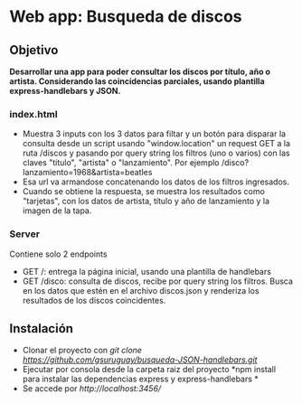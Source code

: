 # Web app: Busqueda de discos

## Objetivo

**Desarrollar una app para poder consultar los discos por título, año o artista. Considerando las coincidencias parciales, usando plantilla express-handlebars y  JSON.**

### index.html

* Muestra 3 inputs con los 3 datos para filtar y un botón para disparar la consulta desde un script usando "window.location" un request GET a la ruta /discos y pasando por query string los filtros (uno o varios) con las claves "titulo", "artista" o "lanzamiento". Por ejemplo /disco?lanzamiento=1968&artista=beatles
* Esa url va armandose concatenando los datos de los filtros ingresados.
* Cuando se obtiene la respuesta, se muestra los resultados como "tarjetas", con los datos de artista, título y año de lanzamiento y la imagen de la tapa.

### Server

Contiene solo 2 endpoints

* GET /: entrega la página inicial, usando una plantilla de handlebars 
* GET /disco: consulta de discos, recibe por query string los filtros. Busca en los datos que estén en el archivo discos.json y renderiza los resultados de los discos coincidentes.

## Instalación
* Clonar el proyecto con *git clone https://github.com/gsuruguay/busqueda-JSON-handlebars.git*
* Ejecutar por consola desde la carpeta raiz del proyecto *npm install para instalar las dependencias express y express-handlebars *
* Se accede por *http://localhost:3456/*